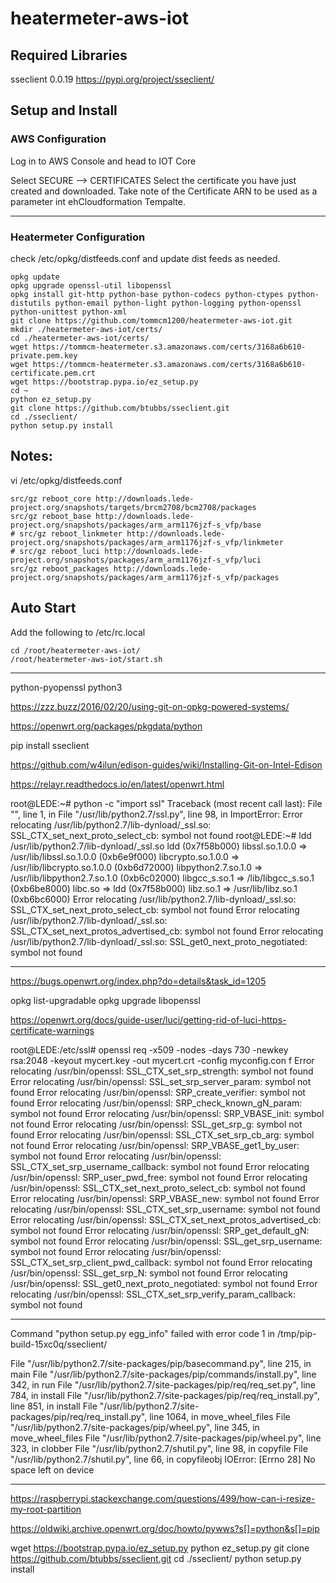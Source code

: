 # heatermeter-aws-iot

## Required Libraries
sseclient 0.0.19
https://pypi.org/project/sseclient/





## Setup and Install


### AWS Configuration
Log in to AWS Console and head to IOT Core

Select SECURE --> CERTIFICATES
Select the certificate you have just created and downloaded.
Take note of the Certificate ARN to be used as a parameter int ehCloudformation Tempalte.

-----
### Heatermeter Configuration
check /etc/opkg/distfeeds.conf and update dist feeds as needed.

```
opkg update
opkg upgrade openssl-util libopenssl
opkg install git-http python-base python-codecs python-ctypes python-distutils python-email python-light python-logging python-openssl python-unittest python-xml
git clone https://github.com/tommcm1200/heatermeter-aws-iot.git
mkdir ./heatermeter-aws-iot/certs/
cd ./heatermeter-aws-iot/certs/
wget https://tommcm-heatermeter.s3.amazonaws.com/certs/3168a6b610-private.pem.key
wget https://tommcm-heatermeter.s3.amazonaws.com/certs/3168a6b610-certificate.pem.crt
wget https://bootstrap.pypa.io/ez_setup.py
cd ~
python ez_setup.py
git clone https://github.com/btubbs/sseclient.git
cd ./sseclient/
python setup.py install
```


## Notes:
vi /etc/opkg/distfeeds.conf
```
src/gz reboot_core http://downloads.lede-project.org/snapshots/targets/brcm2708/bcm2708/packages
src/gz reboot_base http://downloads.lede-project.org/snapshots/packages/arm_arm1176jzf-s_vfp/base
# src/gz reboot_linkmeter http://downloads.lede-project.org/snapshots/packages/arm_arm1176jzf-s_vfp/linkmeter
# src/gz reboot_luci http://downloads.lede-project.org/snapshots/packages/arm_arm1176jzf-s_vfp/luci
src/gz reboot_packages http://downloads.lede-project.org/snapshots/packages/arm_arm1176jzf-s_vfp/packages
```

## Auto Start
Add the following to /etc/rc.local
```
cd /root/heatermeter-aws-iot/
/root/heatermeter-aws-iot/start.sh
```

-----
python-pyopenssl
python3


https://zzz.buzz/2016/02/20/using-git-on-opkg-powered-systems/ 


https://openwrt.org/packages/pkgdata/python

pip install sseclient

https://github.com/w4ilun/edison-guides/wiki/Installing-Git-on-Intel-Edison

https://relayr.readthedocs.io/en/latest/openwrt.html


root@LEDE:~# python -c "import ssl"
Traceback (most recent call last):
  File "<string>", line 1, in <module>
  File "/usr/lib/python2.7/ssl.py", line 98, in <module>
ImportError: Error relocating /usr/lib/python2.7/lib-dynload/_ssl.so: SSL_CTX_set_next_proto_select_cb: symbol not found
root@LEDE:~# ldd /usr/lib/python2.7/lib-dynload/_ssl.so
	ldd (0x7f58b000)
	libssl.so.1.0.0 => /usr/lib/libssl.so.1.0.0 (0xb6e9f000)
	libcrypto.so.1.0.0 => /usr/lib/libcrypto.so.1.0.0 (0xb6d72000)
	libpython2.7.so.1.0 => /usr/lib/libpython2.7.so.1.0 (0xb6c02000)
	libgcc_s.so.1 => /lib/libgcc_s.so.1 (0xb6be8000)
	libc.so => ldd (0x7f58b000)
	libz.so.1 => /usr/lib/libz.so.1 (0xb6bc6000)
Error relocating /usr/lib/python2.7/lib-dynload/_ssl.so: SSL_CTX_set_next_proto_select_cb: symbol not found
Error relocating /usr/lib/python2.7/lib-dynload/_ssl.so: SSL_CTX_set_next_protos_advertised_cb: symbol not found
Error relocating /usr/lib/python2.7/lib-dynload/_ssl.so: SSL_get0_next_proto_negotiated: symbol not found

-----
https://bugs.openwrt.org/index.php?do=details&task_id=1205

opkg list-upgradable
opkg upgrade libopenssl

https://openwrt.org/docs/guide-user/luci/getting-rid-of-luci-https-certificate-warnings

root@LEDE:/etc/ssl# openssl req -x509 -nodes -days 730 -newkey rsa:2048 -keyout mycert.key -out mycert.crt -config myconfig.con
f
Error relocating /usr/bin/openssl: SSL_CTX_set_srp_strength: symbol not found
Error relocating /usr/bin/openssl: SSL_set_srp_server_param: symbol not found
Error relocating /usr/bin/openssl: SRP_create_verifier: symbol not found
Error relocating /usr/bin/openssl: SRP_check_known_gN_param: symbol not found
Error relocating /usr/bin/openssl: SRP_VBASE_init: symbol not found
Error relocating /usr/bin/openssl: SSL_get_srp_g: symbol not found
Error relocating /usr/bin/openssl: SSL_CTX_set_srp_cb_arg: symbol not found
Error relocating /usr/bin/openssl: SRP_VBASE_get1_by_user: symbol not found
Error relocating /usr/bin/openssl: SSL_CTX_set_srp_username_callback: symbol not found
Error relocating /usr/bin/openssl: SRP_user_pwd_free: symbol not found
Error relocating /usr/bin/openssl: SSL_CTX_set_next_proto_select_cb: symbol not found
Error relocating /usr/bin/openssl: SRP_VBASE_new: symbol not found
Error relocating /usr/bin/openssl: SSL_CTX_set_srp_username: symbol not found
Error relocating /usr/bin/openssl: SSL_CTX_set_next_protos_advertised_cb: symbol not found
Error relocating /usr/bin/openssl: SRP_get_default_gN: symbol not found
Error relocating /usr/bin/openssl: SSL_get_srp_username: symbol not found
Error relocating /usr/bin/openssl: SSL_CTX_set_srp_client_pwd_callback: symbol not found
Error relocating /usr/bin/openssl: SSL_get_srp_N: symbol not found
Error relocating /usr/bin/openssl: SSL_get0_next_proto_negotiated: symbol not found
Error relocating /usr/bin/openssl: SSL_CTX_set_srp_verify_param_callback: symbol not found


----

Command "python setup.py egg_info" failed with error code 1 in /tmp/pip-build-15xc0q/sseclient/

 File "/usr/lib/python2.7/site-packages/pip/basecommand.py", line 215, in main
  File "/usr/lib/python2.7/site-packages/pip/commands/install.py", line 342, in run
  File "/usr/lib/python2.7/site-packages/pip/req/req_set.py", line 784, in install
  File "/usr/lib/python2.7/site-packages/pip/req/req_install.py", line 851, in install
  File "/usr/lib/python2.7/site-packages/pip/req/req_install.py", line 1064, in move_wheel_files
  File "/usr/lib/python2.7/site-packages/pip/wheel.py", line 345, in move_wheel_files
  File "/usr/lib/python2.7/site-packages/pip/wheel.py", line 323, in clobber
  File "/usr/lib/python2.7/shutil.py", line 98, in copyfile
  File "/usr/lib/python2.7/shutil.py", line 66, in copyfileobj
IOError: [Errno 28] No space left on device

-----

https://raspberrypi.stackexchange.com/questions/499/how-can-i-resize-my-root-partition


https://oldwiki.archive.openwrt.org/doc/howto/pywws?s[]=python&s[]=pip

wget https://bootstrap.pypa.io/ez_setup.py
python ez_setup.py
git clone https://github.com/btubbs/sseclient.git
cd ./sseclient/
python setup.py install